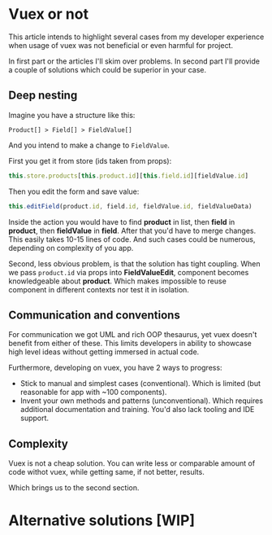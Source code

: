 # Vuex or not

This article intends to highlight several cases from my developer experience when usage of vuex was not beneficial or even harmful for project.

In first part or the articles I'll skim over problems. In second part I'll provide a couple of solutions which could be superior in your case.

## Deep nesting

Imagine you have a structure like this:

```
Product[] > Field[] > FieldValue[]
```

And you intend to make a change to `FieldValue`. 

First you get it from store (ids taken from props):

```javascript
this.store.products[this.product.id][this.field.id][fieldValue.id]
```

Then you edit the form and save value:

```javascript
this.editField(product.id, field.id, fieldValue.id, fieldValueData)
```

Inside the action you would have to find **product** in list, then **field** in **product**, then **fieldValue** in **field**. After that you'd have to merge changes. This easily takes 10-15 lines of code. And such cases could be numerous, depending on complexity of you app.

Second, less obvious problem, is that the solution has tight coupling. When we pass `product.id` via props into **FieldValueEdit**, component becomes knowledgeable about **product**. Which makes impossible to reuse component in different contexts nor test it in isolation.

## Communication and conventions

For communication we got UML and rich OOP thesaurus, yet vuex doesn't benefit from either of these. This limits developers in ability to showcase high level ideas without getting immersed in actual code.

Furthermore, developing on vuex, you have 2 ways to progress:

* Stick to manual and simplest cases (conventional). Which is limited (but reasonable for app with ~100 components).
* Invent your own methods and patterns (unconventional). Which requires additional documentation and training. You'd also lack tooling and IDE support.

## Complexity

Vuex is not a cheap solution. You can write less or comparable amount of code withot vuex, while getting same, if not better, results.

Which brings us to the second section.

# Alternative solutions [WIP]